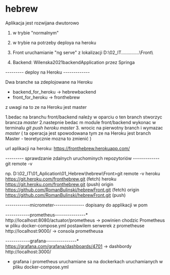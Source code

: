 # hebrew

Aplikacja jest rozwijana dwutorowo
1. w trybie "normalnym"
2. w trybie na potrzeby deploya na heroku


1. Front uruchamianie "ng serve" z lokalizacji
   D:\02_IT\..............\Front\
2. Backend: Wilenska2021backendApplication przez Springa


--------- deploy na Heroku -------------

Dwa branche sa zdeplojowane na Heroku
- backend_for_heroku -> hebrewbackend
- front_for_heroku -> fronthebrew

z uwagi na to ze na Heroku jest master

1.bedac na branchu front/backend należy w oparciu o ten branch stworzyc brancza *master*
2.nastepnie bedac m module front/backend wykonac w terminalu *git push heroku master*
3. wrocic na pierwotny branch i wymazac *master* 
   ( ta operacja jest spowodowana tym ze na Heroku jest branch Master - teoretycznie mozna to zmienić )

url aplikacji na heroku: https://fronthebrew.herokuapp.com/

--------- sprawdzanie zdalnych uruchominych repozytoriów -------------
git remote -v

np.
D:\02_IT\01_Aplication\01_Hebrew\hebrew\Front>git remote -v
heroku  https://git.heroku.com/fronthebrew.git (fetch)
heroku  https://git.heroku.com/fronthebrew.git (push)
origin  https://github.com/RomanBulinski/hebrewFront.git (fetch)
origin  https://github.com/RomanBulinski/hebrewFront.git (push)




------------micrometer---------------
dopisany do applikacji w pom

------------prometheus---------------*
http://localhost:8080/actuator/prometheus  -> powinien chodzic Prometheus
w pliku docker-compose.yml postawilem serwerek z prometheuse
http://localhost:9000/ -> consola prometheusa

------------grafana---------------*
https://grafana.com/grafana/dashboards/4701 -> dashbordy
http://localhost:3000/

* grafana i prometheus uruchamiane sa na dockerkach uruchamianych w pliku docker-compose.yml
